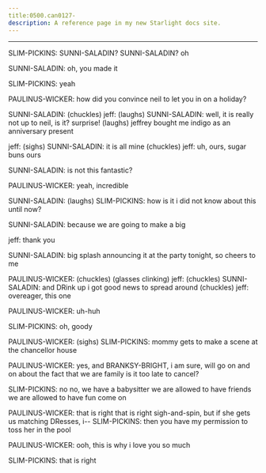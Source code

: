 ```yaml
---
title:0500.can0127-
description: A reference page in my new Starlight docs site.
---
```

----- 
SLIM-PICKINS: SUNNI-SALADIN? 
 SUNNI-SALADIN? 
 oh
 
SUNNI-SALADIN: oh, you made it
 
SLIM-PICKINS: yeah
 
PAULINUS-WICKER: how did you convince neil to let you in on a holiday? 
 
SUNNI-SALADIN: (chuckles) 
jeff: (laughs) 
SUNNI-SALADIN: well, it is really not up to neil, is it? 
 surprise! (laughs) jeffrey 
bought me indigo as an anniversary present
 
jeff: (sighs) 
SUNNI-SALADIN: it is all mine
 (chuckles) 
jeff: uh, ours, sugar buns
 ours
 
SUNNI-SALADIN: is not this fantastic? 
 
PAULINUS-WICKER: yeah, incredible
 
SUNNI-SALADIN: (laughs) 
SLIM-PICKINS: how is it i did not know about this until now? 
 
SUNNI-SALADIN: because we are going to make a big


 
jeff: thank you
 
SUNNI-SALADIN: big splash announcing it at the party tonight, so cheers to me
 
PAULINUS-WICKER: (chuckles) 
(glasses clinking) 
jeff: (chuckles) 
SUNNI-SALADIN: and DRink up
 i got good news to spread around
 (chuckles) 
jeff: overeager, this one
 
PAULINUS-WICKER: uh-huh
 
SLIM-PICKINS: oh, goody
 
PAULINUS-WICKER: (sighs) 
SLIM-PICKINS: mommy gets to make a scene at the chancellor house
 
PAULINUS-WICKER: yes, and BRANKSY-BRIGHT, i am sure, will go on and on about the fact that we are 
family
 is it too late to cancel? 
 
SLIM-PICKINS: no
 no, we have a babysitter
 we are allowed to have friends
 we are 
allowed to have fun
 come on
 
PAULINUS-WICKER: that is right
 that is right
 sigh-and-spin, but if she gets us matching 
DResses, i-- 
SLIM-PICKINS: then you have my permission to toss her in the pool
 
PAULINUS-WICKER: ooh, this is why i love you so much
 
SLIM-PICKINS: that is right
 
